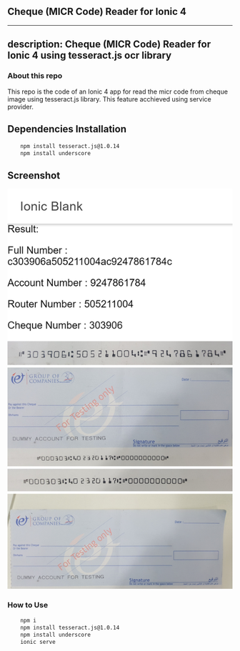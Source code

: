 ## Cheque (MICR Code) Reader for Ionic 4
---
description: Cheque (MICR Code) Reader for Ionic 4 using tesseract.js ocr library
---

### About this repo
This repo is the code of an Ionic 4 app for read the micr code from cheque image using tesseract.js library. This feature acchieved using service provider. 


## Dependencies Installation

```
	npm install tesseract.js@1.0.14
	npm install underscore
```

    

## Screenshot

![Image description](screenshot/micr_tesseract.png)

### How to Use

```
	npm i
	npm install tesseract.js@1.0.14
	npm install underscore
	ionic serve
```
